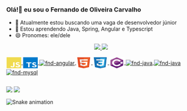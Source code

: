 ### Olá!👋 eu sou o Fernando de Oliveira Carvalho



- 🔭 Atualmente estou buscando uma vaga de desenvolvedor júnior
- 🌱 Estou aprendendo Java, Spring, Angular e Typescript
- 😄 Pronomes: ele/dele
<div align="center">
  <a href="https://github.com/Fernando-Oliver">
  <img height="180em" src="https://github-readme-stats.vercel.app/api?username=Fernando-Oliver&show_icons=true&theme=dark&include_all_commits=true&count_private=true"/>
  <img height="180em" src="https://github-readme-stats.vercel.app/api/top-langs/?username=Fernando-Oliver&layout=compact&langs_count=7&theme=dark"/>
</div>
  
  <div style="display: inline_block"><br>
  <img align="center" alt="fnd-Js" height="30" width="40" src="https://raw.githubusercontent.com/devicons/devicon/master/icons/javascript/javascript-plain.svg">
  <img align="center" alt="fnd-Ts" height="30" width="40" src="https://raw.githubusercontent.com/devicons/devicon/master/icons/typescript/typescript-plain.svg">
  <img align="center" alt="fnd-angular" height="30" width="40" src="https://cdn.jsdelivr.net/gh/devicons/devicon/icons/angularjs/angularjs-original.svg" />
  <img align="center" alt="fnd-HTML" height="30" width="40" src="https://raw.githubusercontent.com/devicons/devicon/master/icons/html5/html5-original.svg">
  <img align="center" alt="fnd-CSS" height="30" width="40" src="https://raw.githubusercontent.com/devicons/devicon/master/icons/css3/css3-original.svg">
  <img align="center" alt="fnd-Csharp" height="30" width="40" src="https://raw.githubusercontent.com/devicons/devicon/master/icons/csharp/csharp-original.svg">
  <img align="center" alt="fnd-java" height="30" width="40" src="https://cdn.jsdelivr.net/gh/devicons/devicon/icons/java/java-original.svg" />
  <img align="center" alt="fnd-java" height="30" width="40" src="https://cdn.jsdelivr.net/gh/devicons/devicon/icons/spring/spring-original.svg" />
  <img align="center" alt="fnd-mysql" height="30" width="40" src="https://cdn.jsdelivr.net/gh/devicons/devicon/icons/mysql/mysql-original.svg" />
</div>
  
  ##
  
  <div> 
  <a href = "fernandooliveiracarvalho@gmail.com"><img src="https://img.shields.io/badge/-Gmail-%23333?style=for-the-badge&logo=gmail&logoColor=white" target="_blank"></a>
  <a href="https://www.linkedin.com/in/fernando-oliveira-255b64174/" target="_blank"><img src="https://img.shields.io/badge/-LinkedIn-%230077B5?style=for-the-badge&logo=linkedin&logoColor=white" target="_blank"></a> 
 
  ![Snake animation](https://github.com/Fernando-Oliver)
 
</div>
